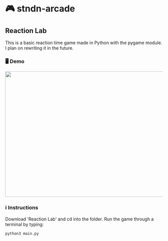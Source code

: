 # 🎮 stndn-arcade 

## Reaction Lab
This is a basic reaction time game made in Python with the pygame module.
I plan on rewriting it in the future.

### 🖥 Demo
<img src="https://i.imgur.com/B1SF4iA.gif" width="1280" height="400" />

### ℹ Instructions
Download 'Reaction Lab' and cd into the folder. Run the game through a terminal by typing:
<pre><code>python3 main.py </code></pre>


